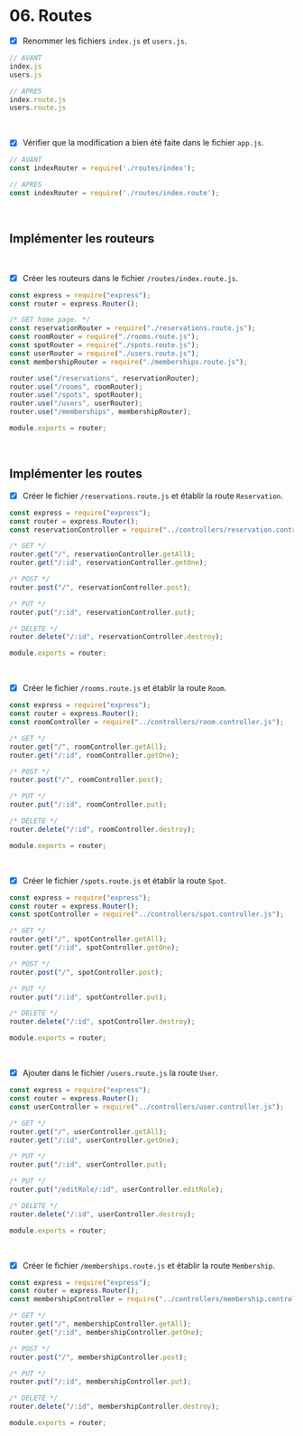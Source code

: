 # 06. Routes

- [x] Renommer les fichiers `index.js` et `users.js`.
```javascript
// AVANT
index.js
users.js
```
```javascript
// APRES
index.route.js
users.route.js
```

<br>

- [x] Vérifier que la modification a bien été faite dans le fichier `app.js`.
```javascript
// AVANT
const indexRouter = require('./routes/index');

// APRES
const indexRouter = require('./routes/index.route');
```

<br>

## Implémenter les routeurs

<br>

- [x] Créer les routeurs dans le fichier `/routes/index.route.js`.
```javascript
const express = require("express");
const router = express.Router();

/* GET home page. */
const reservationRouter = require("./reservations.route.js");
const roomRouter = require("./rooms.route.js");
const spotRouter = require("./spots.route.js");
const userRouter = require("./users.route.js");
const membershipRouter = require("./memberships.route.js");

router.use("/reservations", reservationRouter);
router.use("/rooms", roomRouter);
router.use("/spots", spotRouter);
router.use("/users", userRouter);
router.use("/memberships", membershipRouter);

module.exports = router;
```

<br>

## Implémenter les routes

- [x] Créer le fichier `/reservations.route.js` et établir la route `Reservation`.
```javascript
const express = require("express");
const router = express.Router();
const reservationController = require("../controllers/reservation.controller.js");

/* GET */
router.get("/", reservationController.getAll);
router.get("/:id", reservationController.getOne);

/* POST */
router.post("/", reservationController.post);

/* PUT */
router.put("/:id", reservationController.put);

/* DELETE */
router.delete("/:id", reservationController.destroy);

module.exports = router;
```

<br>

- [x] Créer le fichier `/rooms.route.js` et établir la route `Room`.
```javascript
const express = require("express");
const router = express.Router();
const roomController = require("../controllers/room.controller.js");

/* GET */
router.get("/", roomController.getAll);
router.get("/:id", roomController.getOne);

/* POST */
router.post("/", roomController.post);

/* PUT */
router.put("/:id", roomController.put);

/* DELETE */
router.delete("/:id", roomController.destroy);

module.exports = router;
```

<br>

- [x] Créer le fichier `/spots.route.js` et établir la route `Spot`.
```javascript
const express = require("express");
const router = express.Router();
const spotController = require("../controllers/spot.controller.js");

/* GET */
router.get("/", spotController.getAll);
router.get("/:id", spotController.getOne);

/* POST */
router.post("/", spotController.post);

/* PUT */
router.put("/:id", spotController.put);

/* DELETE */
router.delete("/:id", spotController.destroy);

module.exports = router;
```

<br>

- [x] Ajouter dans le fichier `/users.route.js` la route `User`.
```javascript
const express = require("express");
const router = express.Router();
const userController = require("../controllers/user.controller.js");

/* GET */
router.get("/", userController.getAll);
router.get("/:id", userController.getOne);

/* PUT */
router.put("/:id", userController.put);

/* PUT */
router.put("/editRole/:id", userController.editRole);

/* DELETE */
router.delete("/:id", userController.destroy);

module.exports = router;
```

<br>

- [x] Créer le fichier `/memberships.route.js` et établir la route `Membership`.

```javascript
const express = require("express");
const router = express.Router();
const membershipController = require("../controllers/membership.controller.js");

/* GET */
router.get("/", membershipController.getAll);
router.get("/:id", membershipController.getOne);

/* POST */
router.post("/", membershipController.post);

/* PUT */
router.put("/:id", membershipController.put);

/* DELETE */
router.delete("/:id", membershipController.destroy);

module.exports = router;

```
